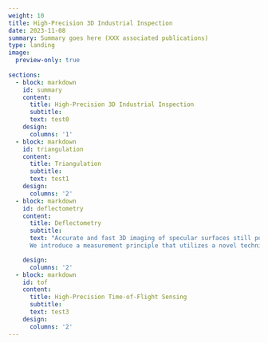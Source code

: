 ```yaml
---
weight: 10
title: High-Precision 3D Industrial Inspection
date: 2023-11-08
summary: Summary goes here (XXX associated publications)
type: landing
image:
  preview-only: true
  
sections:
  - block: markdown
    id: summary
    content:
      title: High-Precision 3D Industrial Inspection
      subtitle:
      text: test0
    design:
      columns: '1'
  - block: markdown
    id: triangulation
    content:
      title: Triangulation
      subtitle:
      text: test1
    design:
      columns: '2'
  - block: markdown
    id: deflectometry
    content:
      title: Deflectometry
      subtitle:
      text: "Accurate and fast 3D imaging of specular surfaces still poses major challenges for state-of-the-art optical measurement principles. Frequently used methods, such as phase-measuring deflectometry (PMD) or shape-from-polarization (SfP), rely on strong assumptions about the measured objects, limiting their generalizability for broader application areas like medical imaging, industrial inspection, virtual reality, or cultural heritage analysis. 
      We introduce a measurement principle that utilizes a novel technique to effectively encode and decode the information contained in a light field reflected off a specular surface. We combine polarization cues from SfP with geometric information obtained from PMD to resolve all arising ambiguities in the 3D measurement. Moreover, our approach removes the unrealistic orthographic projection assumption for SfP, significantly improving the respective results. We showcase our new technique by demonstrating single-shot and multi-shot measurements on complex-shaped specular surfaces, displaying an evaluated accuracy of surface normals below 0.6 degrees."

    design:
      columns: '2'
  - block: markdown
    id: tof
    content:
      title: High-Precision Time-of-Flight Sensing
      subtitle:
      text: test3
    design:
      columns: '2'
---
```


